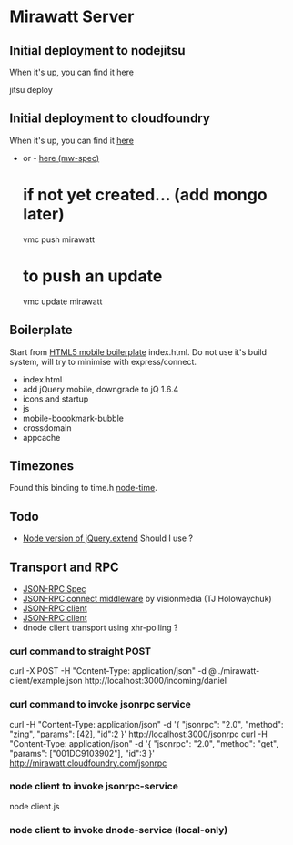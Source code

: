 # Mirawatt Server

## Initial deployment to nodejitsu
When it's up, you can find it [here](http://mw-spec.jit.su)

  jitsu deploy

## Initial deployment to cloudfoundry
When it's up, you can find it [here](http://mirawatt.cloudfoundry.com)
 - or - [here (mw-spec)](http://mw-spec.cloudfoundry.com)

    # if not yet created... (add mongo later)
    vmc push mirawatt

    # to push an update
    vmc update mirawatt


## Boilerplate
Start from [HTML5 mobile boilerplate](https://github.com/h5bp/mobile-boilerplate) index.html.
Do not use it's build system, will try to minimise with express/connect.
  
* index.html
* add jQuery mobile, downgrade to jQ 1.6.4
* icons and startup
* js
* mobile-boookmark-bubble
* crossdomain
* appcache

## Timezones
Found this binding to time.h [node-time](https://github.com/TooTallNate/node-time).

## Todo

* [Node version of jQuery.extend](https://github.com/dreamerslab/node.extend) Should I use ?

## Transport and RPC

* [JSON-RPC Spec](http://jsonrpc.org/spec.html)
* [JSON-RPC connect middleware](https://github.com/visionmedia/connect-jsonrpc) by visionmedia (TJ Holowaychuk)
* [JSON-RPC client](https://github.com/andyfowler/node-jsonrpc-client)
* [JSON-RPC client](https://github.com/Philipp15b/node-jsonrpc2)
* dnode client transport using xhr-polling ?

### curl command to straight POST

  curl -X POST -H "Content-Type: application/json" -d @../mirawatt-client/example.json http://localhost:3000/incoming/daniel

### curl command to invoke jsonrpc service

curl -H "Content-Type: application/json" -d '{ "jsonrpc": "2.0", "method": "zing", "params": [42], "id":2 }' http://localhost:3000/jsonrpc
curl -H "Content-Type: application/json" -d '{ "jsonrpc": "2.0", "method": "get", "params": ["001DC9103902"], "id":3 }' http://mirawatt.cloudfoundry.com/jsonrpc

### node client to invoke jsonrpc-service

  node client.js

### node client to invoke dnode-service (local-only)
  